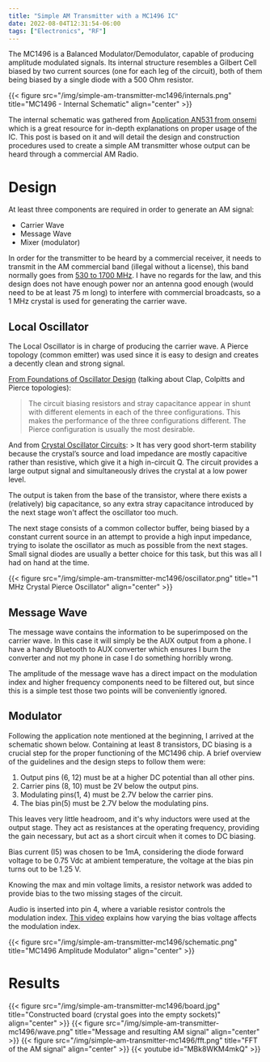 ```yaml
---
title: "Simple AM Transmitter with a MC1496 IC"
date: 2022-08-04T12:31:54-06:00
tags: ["Electronics", "RF"]
---
```

The MC1496 is a Balanced Modulator/Demodulator, capable of producing amplitude modulated signals.
Its internal structure resembles a Gilbert Cell biased by two current sources (one for each leg of the circuit),
both of them being biased by a single diode with a 500 Ohm resistor.

{{< figure src="/img/simple-am-transmitter-mc1496/internals.png" title="MC1496 - Internal Schematic" align="center" >}}

The internal schematic was gathered from
[Application AN531 from onsemi](https://www.onsemi.com/pub/Collateral/AN531-D.PDF) which is a great resource
for in-depth explanations on proper usage of the IC.
This post is based on it and will detail the design and construction procedures used to create a simple
AM transmitter whose output can be heard through a commercial AM Radio.

# Design
At least three components are required in order to generate an AM signal:

* Carrier Wave
* Message Wave
* Mixer (modulator)

In order for the transmitter to be heard by a commercial receiver, it needs to transmit in the AM commercial band
(illegal without a license), this band normally goes from
[530 to 1700 MHz](https://en.wikipedia.org/wiki/Medium_wave#Spectrum_and_channel_allocation).
I have no regards for the law, and this design does not have enough power nor an antenna good enough (would need to
be at least 75 m long) to interfere with commercial broadcasts, so a 1 MHz crystal is used for generating the carrier
wave.

## Local Oscillator
The Local Oscillator is in charge of producing the carrier wave.
A Pierce topology (common emitter) was used since it is easy to design and creates a decently
clean and strong signal.

[From Foundations of Oscillator Design](https://www.amazon.com/Foundations-Oscillator-Circuit-Microwave-Hardcover/dp/1596931620)
(talking about Clap, Colpitts and Pierce topologies):
> The circuit biasing resistors and stray capacitance appear in shunt with
different elements in each of the three configurations. This makes the performance
of the three configurations different. The Pierce configuration is usually the most
desirable.

And from [Crystal Oscillator Circuits](https://www.amazon.com/gp/product/0471874019):
    > It has very good short-term stability because the crystal’s source and load impedance are mostly capacitive rather
than resistive, which give it a high in-circuit Q.
The circuit provides a large output signal and simultaneously drives the crystal at a low power level.

The output is taken from the base of the transistor, where there exists a (relatively) big capacitance, so any
extra stray capacitance introduced by the next stage won't affect the oscillator too much.

The next stage consists of a common collector buffer, being biased by a constant current source in an attempt to
provide a high input impedance, trying to isolate the oscillator as much as possible from the next stages.
Small signal diodes are usually a better choice for this task, but this was all I had on hand at the time.

{{< figure src="/img/simple-am-transmitter-mc1496/oscillator.png" title="1 MHz Crystal Pierce Oscillator" align="center" >}}

## Message Wave
The message wave contains the information to be superimposed on the carrier wave. In this case it will simply
be the AUX output from a phone. I have a handy Bluetooth to AUX converter which ensures I burn the converter
and not my phone in case I do something horribly wrong.

The amplitude of the message wave has a direct impact on the modulation index and higher frequency components
need to be filtered out, but since this is a simple test those two points will be conveniently ignored.

## Modulator
Following the application note mentioned at the beginning, I arrived at the schematic shown below. Containing at
least 8 transistors, DC biasing is a crucial step for the proper functioning of the MC1496 chip. A brief
overview of the guidelines and the design steps to follow them were:

1. Output pins (6, 12) must be at a higher DC potential than all other pins.
2. Carrier pins (8, 10) must be 2V below the output pins.
3. Modulating pins(1, 4) must be 2.7V below the carrier pins.
4. The bias pin(5) must be 2.7V below the modulating pins.

This leaves very little headroom, and it's why inductors were used at the output stage.
They act as resistances at the operating frequency, providing the gain necessary, but act as a short circuit when
it comes to DC biasing.

Bias current (I5) was chosen to be 1mA, considering the diode forward voltage to be 0.75 Vdc at ambient
temperature, the voltage at the bias pin turns out to be 1.25 V.

Knowing the max and min voltage limits, a resistor network was added to provide bias to the two missing stages
of the circuit.

Audio is inserted into pin 4, where a variable resistor controls the modulation index.
[This video](https://www.youtube.com/watch?v=38OQub2Vi2Q) explains how varying the bias voltage affects the
modulation index.

{{< figure src="/img/simple-am-transmitter-mc1496/schematic.png" title="MC1496 Amplitude Modulator" align="center" >}}

# Results
{{< figure src="/img/simple-am-transmitter-mc1496/board.jpg" title="Constructed board (crystal goes into the empty sockets)" align="center" >}}
{{< figure src="/img/simple-am-transmitter-mc1496/wave.png" title="Message and resulting AM signal" align="center" >}}
{{< figure src="/img/simple-am-transmitter-mc1496/fft.png" title="FFT of the AM signal" align="center" >}}
{{< youtube id="MBk8WKM4mkQ" >}}
